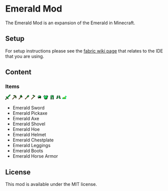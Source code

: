 # Emerald Mod

The Emerald Mod is an expansion of the Emerald in Minecraft.

## Setup

For setup instructions please see the [fabric wiki page](https://fabricmc.net/wiki/tutorial:setup) that relates to the IDE that you are using.

## Content

### Items

![Item Preview](./src/main/resources/assets/emerald_mod/textures/item/emerald_sword.png?raw=true)
![Item Preview](./src/main/resources/assets/emerald_mod/textures/item/emerald_pickaxe.png?raw=true)
![Item Preview](./src/main/resources/assets/emerald_mod/textures/item/emerald_axe.png?raw=true)
![Item Preview](./src/main/resources/assets/emerald_mod/textures/item/emerald_shovel.png?raw=true)
![Item Preview](./src/main/resources/assets/emerald_mod/textures/item/emerald_hoe.png?raw=true)
![Item Preview](./src/main/resources/assets/emerald_mod/textures/item/emerald_helmet.png?raw=true)
![Item Preview](./src/main/resources/assets/emerald_mod/textures/item/emerald_chestplate.png?raw=true)
![Item Preview](./src/main/resources/assets/emerald_mod/textures/item/emerald_leggings.png?raw=true)
![Item Preview](./src/main/resources/assets/emerald_mod/textures/item/emerald_boots.png?raw=true)
![Item Preview](./src/main/resources/assets/emerald_mod/textures/item/emerald_horse_armor.png?raw=true)

* Emerald Sword
* Emerald Pickaxe
* Emerald Axe
* Emerald Shovel
* Emerald Hoe
* Emerald Helmet
* Emerald Chestplate
* Emerald Leggings
* Emerald Boots
* Emerald Horse Armor

## License

This mod is available under the MIT license.
